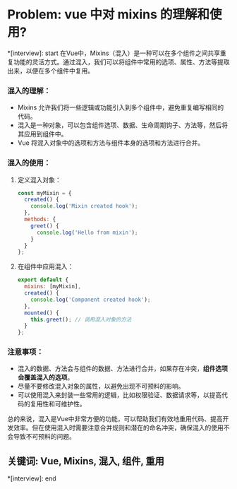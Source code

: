 # Problem: vue 中对 mixins 的理解和使用?

*[interview]: start
在Vue中，Mixins（混入）是一种可以在多个组件之间共享重复功能的灵活方式。通过混入，我们可以将组件中常用的选项、属性、方法等提取出来，以便在多个组件中复用。

### 混入的理解：
- Mixins 允许我们将一些逻辑或功能引入到多个组件中，避免重复编写相同的代码。
- 混入是一种对象，可以包含组件选项、数据、生命周期钩子、方法等，然后将其应用到组件中。
- Vue 将混入对象中的选项和方法与组件本身的选项和方法进行合并。

### 混入的使用：
1. 定义混入对象：
   ```javascript
   const myMixin = {
     created() {
       console.log('Mixin created hook');
     },
     methods: {
       greet() {
         console.log('Hello from mixin');
       }
     }
   };
   ```

2. 在组件中应用混入：
   ```javascript
   export default {
     mixins: [myMixin],
     created() {
       console.log('Component created hook');
     },
     mounted() {
       this.greet(); // 调用混入对象的方法
     }
   };
   ```

### 注意事项：
- 混入的数据、方法会与组件的数据、方法进行合并，如果存在冲突，**组件选项会覆盖混入的选项**。
- 尽量不要修改混入对象的属性，以避免出现不可预料的影响。
- 可以使用混入来封装一些常用的逻辑，比如权限验证、数据请求等，以提高代码的复用性和可维护性。

总的来说，混入是Vue中非常方便的功能，可以帮助我们有效地重用代码、提高开发效率。但在使用混入时需要注意合并规则和潜在的命名冲突，确保混入的使用不会导致不可预料的问题。

## 关键词: Vue, Mixins, 混入, 组件, 重用
*[interview]: end

